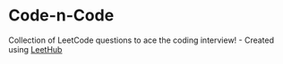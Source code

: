 # Code-n-Code
Collection of LeetCode questions to ace the coding interview! - Created using [LeetHub](https://github.com/QasimWani/LeetHub)
